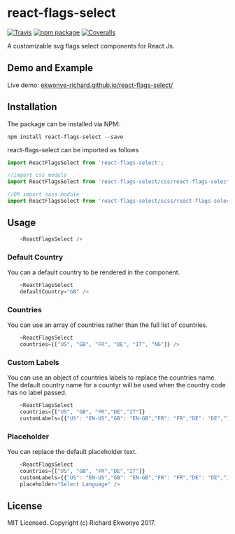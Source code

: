 # react-flags-select

[![Travis][build-badge]][build]
[![npm package][npm-badge]][npm]
[![Coveralls][coveralls-badge]][coveralls]

A customizable svg flags select components for React Js.

## Demo and Example
Live demo: [ekwonye-richard.github.io/react-flags-select/](https://ekwonye-richard.github.io/react-flags-select/)

## Installation
The package can be installed via NPM:
```
npm install react-flags-select --save
```
react-flags-select can be imported as follows

```javascript
import ReactFlagsSelect from 'react-flags-select';

//import css module
import ReactFlagsSelect from 'react-flags-select/css/react-flags-select.css';

//OR import sass module
import ReactFlagsSelect from 'react-flags-select/scss/react-flags-select.scss';

```

## Usage

```javascript
    <ReactFlagsSelect />
```

### Default Country

You can a default country to be rendered in the component.

```javascript
    <ReactFlagsSelect
	defaultCountry="GB" />
```

### Countries

You can use an array of countries rather than the full list of countries.

```javascript
    <ReactFlagsSelect 
    countries={["US", "GB", "FR", "DE", "IT", "NG"]} />
```

### Custom Labels

You can use an object of countries labels to replace the countries name. The default country name for a countyr will be used when the country code has no label passed.

```javascript
    <ReactFlagsSelect
	countries={["US", "GB", "FR","DE","IT"]}
	customLabels={{"US": "EN-US","GB": "EN-GB","FR": "FR","DE": "DE","IT": "IT"}} />
```

### Placeholder

You can replace the default placeholder text.

```javascript
    <ReactFlagsSelect
	countries={["US", "GB", "FR","DE","IT"]}
	customLabels={{"US": "EN-US","GB": "EN-GB","FR": "FR","DE": "DE","IT": "IT"}}
	placeholder="Select Language" />
```

## License
MIT Licensed. Copyright (c) Richard Ekwonye 2017.

[build-badge]: https://img.shields.io/travis/ekwonye-richard/react-flags-select/master.svg?style=flat-square
[build]: https://travis-ci.org/ekwonye-richard/react-flags-select

[npm-badge]: https://img.shields.io/npm/v/react-flags-select.svg?style=flat-square
[npm]: https://www.npmjs.org/package/react-flags-select

[coveralls-badge]: https://img.shields.io/coveralls/ekwonye-richard/react-flags-select/master.svg?style=flat-square
[coveralls]: https://coveralls.io/github/ekwonye-richard/react-flags-select
